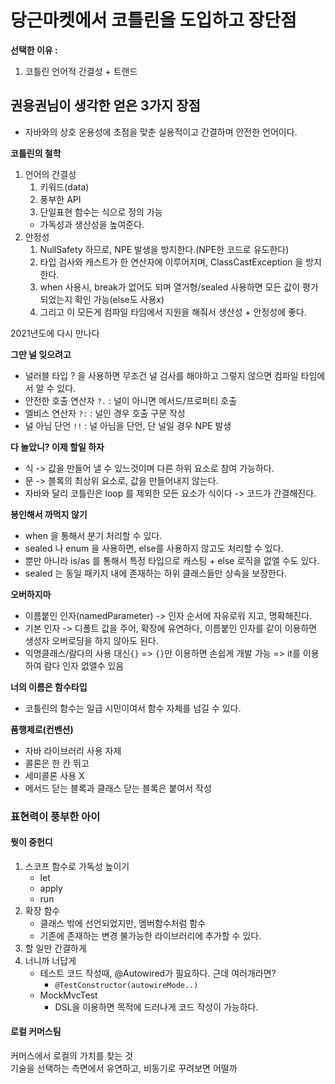 # 당근마켓에서 코틀린을 도입하고 장단점 
      
**선택한 이유 :**      
1. 코틀린 언어적 간결성 + 트랜드  

## 권용권님이 생각한 얻은 3가지 장점  

* 자바와의 상호 운용성에 초점을 맞춘 실용적이고 간결하며 안전한 언어이다.  

**코틀린의 철학**
1. 언어의 간결성
    1. 키워드(data)
    2. 풍부한 API 
    3. 단일표현 함수는 식으로 정의 가능     
    * 가독성과 생산성을 높여준다.   
2. 안정성 
    1. NullSafety 하므로, NPE 발생을 방지한다.(NPE한 코드로 유도한다)   
    2. 타입 검사와 캐스트가 한 연산자에 이루어지며, ClassCastException 을 방지한다.  
    3. when 사용시, break가 없어도 되며 열거형/sealed 사용하면 모든 값이 평가되었는지 확인 가능(else도 사용x)   
    4. 그리고 이 모든게 컴파일 타임에서 지원을 해줘서 생산성 + 안정성에 좋다.  
     
2021년도에 다시 만나다

**그만 널 잊으려고**  
* 널러블 타입 ? 을 사용하면 무조건 널 검사를 해야하고 그렇지 않으면 컴파일 타임에서 알 수 있다.     
* 안전한 호출 연산자 `?.` : 널이 아니면 메서드/프로퍼티 호출      
* 엘비스 연산자 `?:` : 널인 경우 호출 구문 작성      
* 널 아님 단언 `!!` : 널 아님을 단언, 단 널일 경우 NPE 발생   
   
**다 놀았니? 이제 할일 하자**      
* 식 -> 값을 만들어 낼 수 있느것이며 다른 하위 요소로 참여 가능하다.       
* 문 -> 블록의 최상위 요소로, 값을 만들어내지 않는다.         
* 자바와 달리 코틀린은 loop 를 제외한 모든 요소가 식이다 -> 코드가 간결해진다.     
    
**봉인해서 까먹지 않기**       
* when 을 통해서 분기 처리할 수 있다.      
* sealed 나 enum 을 사용하면, else를 사용하지 않고도 처리할 수 있다.      
* 뿐만 아니라 is/as 를 통해서 특정 타입으로 캐스팅 + else 로직을 없앨 수도 있다.    
* sealed 는 동일 패키지 내에 존재하는 하위 클래스들만 상속을 보장한다.     
   
**오버하지마**     
* 이름붙인 인자(namedParameter) -> 인자 순서에 자유로워 지고, 명확해진다.     
* 기본 인자 -> 디폴트 값을 주어, 확장에 유연하다, 이름붙인 인자를 같이 이용하면 생성자 오버로딩을 하지 않아도 된다.     
* 익명클래스/람다의 사용 대신`{}` => `{}`만 이용하면 손쉽게 개발 가능 => it를 이용하여 람다 인자 없앨수 있음        

**너의 이름은 함수타입**   
* 코틀린의 함수는 일급 시민이여서 함수 자체를 넘길 수 있다.   

**품행제로(컨벤션)**    
* 자바 라이브러리 사용 자제 
* 콜론은 한 칸 뛰고 
* 세미콜론 사용 X 
* 메서드 닫는 블록과 클래스 닫는 블록은 붙여서 작성   

### 표현력이 풍부한 아이 
#### 뭣이 중헌디   
1. 스코프 함수로 가독성 높이기  
    * let   
    * apply      
    * run    
2. 확장 함수 
    * 클래스 밖에 선언되었지만, 멤버함수처럼 함수    
    * 기존에 존재하는 변경 불가능한 라이브러리에 추가할 수 있다.   
3. 할 일만 간결하게
4. 너니까 너답게 
     * 테스트 코드 작성때, @Autowired가 필요하다. 근데 여러개라면?   
         * `@TestConstructor(autowireMode..)`  
     * MockMvcTest 
         * DSL을 이용하면 목적에 드러나게 코드 작성이 가능하다.   
       
#### 로컬 커머스팀     
커머스에서 로컬의 가치를 찾는 것      
기술을 선택하는 측면에서 유연하고, 비동기로 꾸려보면 어떨까      
